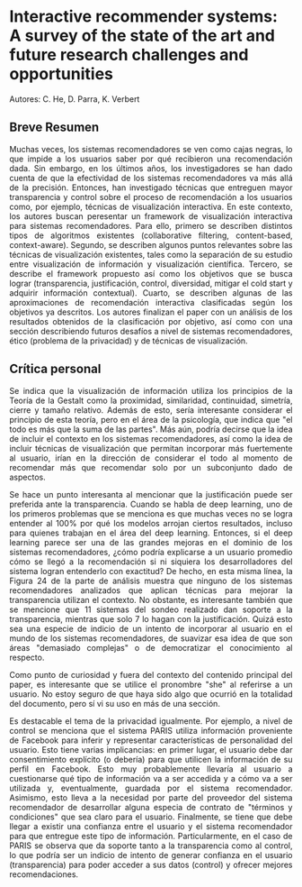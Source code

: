 # Interactive recommender systems: A survey of the state of the art and future research challenges and opportunities
Autores: C. He, D. Parra, K. Verbert

## Breve Resumen
<p align="justify">
  Muchas veces, los sistemas recomendadores se ven como cajas negras, lo que impide a los usuarios saber por qué recibieron una recomendación dada. Sin embargo, en los últimos años, los investigadores se han dado cuenta de que la efectividad de los sistemas recomendadores va más allá de la precisión. Entonces, han investigado técnicas que entreguen mayor transparencia y control sobre el proceso de recomendación a los usuarios como, por ejemplo, técnicas de visualización interactiva. En este contexto, los autores buscan peresentar un framework de visualización interactiva para sistemas recomendadores. Para ello, primero se describen distintos tipos de algoritmos existentes (collaborative filtering, content-based, context-aware). Segundo, se describen algunos puntos relevantes sobre las técnicas de visualización existentes, tales como la separación de su estudio entre visualización de información y visualización científica. Tercero, se describe el framework propuesto así como los objetivos que se busca lograr (transparencia, justificación, control, diversidad, mitigar el cold start y adquirir información contextual). Cuarto, se describen algunas de las aproximaciones de recomendación interactiva clasificadas según los objetivos ya descritos. Los autores finalizan el paper con un análisis de los resultados obtenidos de la clasificación por objetivo, así como con una sección describiendo futuros desafíos a nivel de sistemas recomendadores, ético (problema de la privacidad) y de técnicas de visualización.
</p>

## Crítica personal

<p align="justify">
  Se indica que la visualización de información utiliza los principios de la Teoría de la Gestalt como la proximidad, similaridad, continuidad, simetría, cierre y tamaño relativo. Además de esto, sería interesante considerar el principio de esta teoría, pero en el área de la psicología, que indica que "el todo es más que la suma de las partes". Más aún, podría decirse que la idea de incluir el contexto en los sistemas recomendadores, así como la idea de incluir técnicas de visualización que permitan incorporar más fuertemente al usuario, irían en la dirección de considerar el todo al momento de recomendar más que recomendar solo por un subconjunto dado de aspectos.
</p>

<p align="justify">
  Se hace un punto interesanta al mencionar que la justificación puede ser preferida ante la transparencia. Cuando se habla de deep learning, uno de los primeros problemas que se menciona es que muchas veces no se logra entender al 100% por qué los modelos arrojan ciertos resultados, incluso para quienes trabajan en el área del deep learning. Entonces, si el deep learning parece ser una de las grandes mejoras en el dominio de los sistemas recomendadores, ¿cómo podría explicarse a un usuario promedio cómo se llegó a la recomendación si ni siquiera los desarrolladores del sistema logran entenderlo con exactitud? De hecho, en esta misma línea, la Figura 24 de la parte de análisis muestra que ninguno de los sistemas recomendadores analizados que aplican técnicas para mejorar la transparencia utilizan el contexto. No obstante, es interesante también que se mencione que 11 sistemas del sondeo realizado dan soporte a la transparencia, mientras que solo 7 lo hagan con la justificación. Quizá esto sea una especie de indicio de un intento de incorporar al usuario en el mundo de los sistemas recomendadores, de suavizar esa idea de que son áreas "demasiado complejas" o de democratizar el conocimiento al respecto.
</p>

<p align="justify">
  Como punto de curiosidad y fuera del contexto del contenido principal del paper, es interesante que se utilice el pronombre "she" al referirse a un usuario. No estoy seguro de que haya sido algo que ocurrió en la totalidad del documento, pero sí vi su uso en más de una sección.
</p>


<p align="justify">
  Es destacable el tema de la privacidad igualmente. Por ejemplo, a nivel de control se menciona que el sistema PARIS utiliza información proveniente de Facebook para inferir y representar características de personalidad del usuario. Esto tiene varias implicancias: en primer lugar, el usuario debe dar consentimiento explícito (o debería) para que utilicen la información de su perfil en Facebook. Esto muy probablemente llevaría al usuario a cuestionarse qué tipo de información va a ser accedida y a cómo va a ser utilizada y, eventualmente, guardada por el sistema recomendador. Asimismo, esto lleva a la necesidad por parte del proveedor del sistema recomendador de desarrollar alguna especia de contrato de "términos y condiciones" que sea claro para el usuario. Finalmente, se tiene que debe llegar a existir una confianza entre el usuario y el sistema recomendador para que entregue este tipo de información. Particularmente, en el caso de PARIS se observa que da soporte tanto a la transparencia como al control, lo que podría ser un indicio de intento de generar confianza en el usuario (transparencia) para poder acceder a sus datos (control) y ofrecer mejores recomendaciones.
</p>
